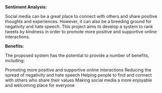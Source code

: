 **Sentiment Analysis:** 

Social media can be a great place to connect with others and share positive thoughts and experiences. However, it can also be a breeding ground for negativity and hate speech. This project aims to develop a system to rank tweets by kindness in order to promote more positive and supportive online interactions.

**Benefits:**

The proposed system has the potential to provide a number of benefits, including:

Promoting more positive and supportive online interactions
Reducing the spread of negativity and hate speech
Helping people to find and connect with others who share their values
Making social media a more enjoyable and welcoming place for everyone
